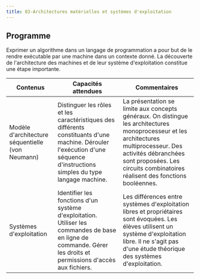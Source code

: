 ```yaml
---
title: 03-Architectures matérielles et systèmes d'exploitation
---
```



## Programme

Exprimer un algorithme dans un langage de programmation a pour but de le rendre
exécutable par une machine dans un contexte donné. La découverte de l'architecture des
machines et de leur système d'exploitation constitue une étape importante.

| Contenus | Capacités attendues | Commentaires |
|------- |--------- |------ |
|Modèle d'architecture séquentielle (von Neumann)|Distinguer les rôles et les caractéristiques des différents constituants d'une machine. Dérouler l'exécution d'une séquence d'instructions simples du type langage machine.|La présentation se limite aux concepts généraux. On distingue les architectures monoprocesseur et les architectures multiprocesseur. Des activités débranchées sont proposées. Les circuits combinatoires réalisent des fonctions booléennes.|
| Systèmes d'exploitation|Identifier les fonctions d'un système d'exploitation. Utiliser les commandes de base en ligne de commande. Gérer les droits et permissions d'accès aux fichiers.|Les différences entre systèmes d'exploitation libres et propriétaires sont évoquées. Les élèves utilisent un système d'exploitation libre. Il ne s'agit pas d'une étude théorique des systèmes d'exploitation.|

